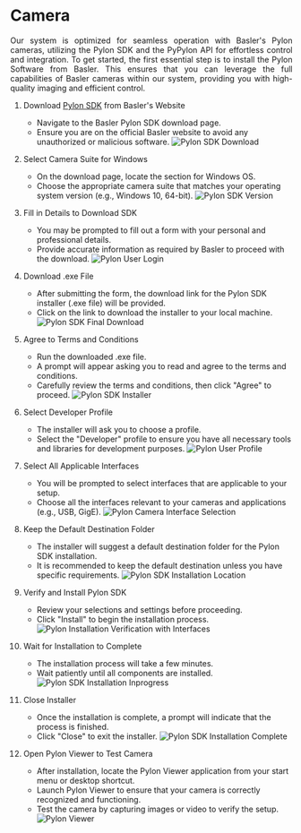 # Camera 

<p align="justify">
Our system is optimized for seamless operation with Basler's Pylon cameras, utilizing the Pylon SDK and the PyPylon API for effortless control and integration. To get started, the first essential step is to install the Pylon Software from Basler. This ensures that you can leverage the full capabilities of Basler cameras within our system, providing you with high-quality imaging and efficient control.</p>

1. Download [Pylon SDK](https://www.baslerweb.com/en-us/software/pylon/sdk/) from Basler's Website
    - Navigate to the Basler Pylon SDK download page.
    - Ensure you are on the official Basler website to avoid any unauthorized or malicious software.
![Pylon SDK Download](../assets/img/install/camera/pylon_sdk_download.png)

2. Select Camera Suite for Windows
    - On the download page, locate the section for Windows OS.
    - Choose the appropriate camera suite that matches your operating system version (e.g., Windows 10, 64-bit).
![Pylon SDK Version](../assets/img/install/camera/pylon_version.png)

3. Fill in Details to Download SDK
    - You may be prompted to fill out a form with your personal and professional details.
    - Provide accurate information as required by Basler to proceed with the download.
![Pylon User Login](../assets/img/install/camera/pylon_login.png)

4. Download .exe File
    - After submitting the form, the download link for the Pylon SDK installer (.exe file) will be provided.
    - Click on the link to download the installer to your local machine.
![Pylon SDK Final Download](../assets/img/install/camera/pylon_final_download.png)

5. Agree to Terms and Conditions
    - Run the downloaded .exe file.
    - A prompt will appear asking you to read and agree to the terms and conditions.
    - Carefully review the terms and conditions, then click "Agree" to proceed.
![Pylon SDK Installer](../assets/img/install/camera/pylon_installer.png)

6. Select Developer Profile
    - The installer will ask you to choose a profile.
    - Select the "Developer" profile to ensure you have all necessary tools and libraries for development purposes.
![Pylon User Profile](../assets/img/install/camera/pytlon_user_pofile.png)

7. Select All Applicable Interfaces
    - You will be prompted to select interfaces that are applicable to your setup.
    - Choose all the interfaces relevant to your cameras and applications (e.g., USB, GigE).
![Pylon Camera Interface Selection](../assets/img/install/camera/pylon_camera_type.png)

8. Keep the Default Destination Folder
    - The installer will suggest a default destination folder for the Pylon SDK installation.
    - It is recommended to keep the default destination unless you have specific requirements.
![Pylon SDK Installation Location](../assets/img/install/camera/pylon_installation_location.png)

9. Verify and Install Pylon SDK
    - Review your selections and settings before proceeding.
    - Click "Install" to begin the installation process.
![Pylon Installation Verification with Interfaces](../assets/img/install/camera/pylon_installation_verification.png)

10. Wait for Installation to Complete
    - The installation process will take a few minutes.
    - Wait patiently until all components are installed.
![Pylon SDK Installation Inprogress](../assets/img/install/camera/pylon_installation_undergo.png)

11. Close Installer
    - Once the installation is complete, a prompt will indicate that the process is finished.
    - Click "Close" to exit the installer.
![Pylon SDK Installation Complete](../assets/img/install/camera/pylon_installation_complete.png)

12. Open Pylon Viewer to Test Camera
    - After installation, locate the Pylon Viewer application from your start menu or desktop shortcut.
    - Launch Pylon Viewer to ensure that your camera is correctly recognized and functioning.
    - Test the camera by capturing images or video to verify the setup.
![Pylon Viewer](../assets/img/install/camera/pylon_viewer.png)